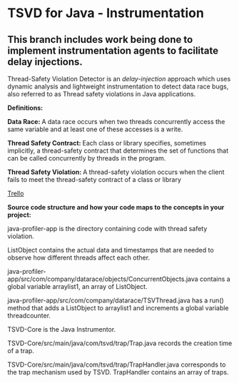 # TSVD for Java - Instrumentation

## This branch includes work being done to implement instrumentation agents to facilitate delay injections.

Thread-Safety Violation Detector is an <i>delay-injection</i> approach which uses dynamic analysis and lightweight instrumentation to detect data race bugs, also referred to as Thread safety violations in Java applications.

<b>Definitions: </b>

<b>Data Race: </b> A data race occurs when two threads concurrently access the same variable and at least one of these accesses is a write.

<b>Thread Safety Contract: </b> Each class or library specifies, sometimes implicitly, a thread-safety contract that determines the set of functions that can be called concurrently by threads in the program.

<b>Thread Safety Violation: </b> A thread-safety violation occurs when the client fails to meet the thread-safety contract of a class or library



[Trello](https://trello.com/b/UcUVXC8C/ecs251-synapse)

<b>Source code structure and how your code maps to the concepts in your project: </b>

java-profiler-app is the directory containing code with thread safety violation. 

ListObject contains the actual data and timestamps that are needed to observe how different threads affect each other.

java-profiler-app/src/com/company/datarace/objects/ConcurrentObjects.java contains a global variable arraylist1, an array of ListObject.

java-profiler-app/src/com/company/datarace/TSVThread.java has a run() method that adds a ListObject to arraylist1 and increments a global variable threadcounter.

TSVD-Core is the Java Instrumentor.

TSVD-Core/src/main/java/com/tsvd/trap/Trap.java records the creation time of a trap.

TSVD-Core/src/main/java/com/tsvd/trap/TrapHandler.java corresponds to the trap mechanism used by TSVD. TrapHandler contains an array of traps. 
